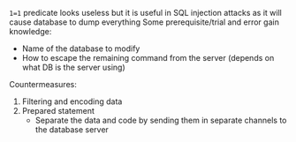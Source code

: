 `1=1` predicate looks useless but it is useful in SQL injection attacks as it will cause database to dump everything
Some prerequisite/trial and error gain knowledge:
- Name of the database to modify
- How to escape the remaining command from the server (depends on what DB is the server using)

Countermeasures:
1. Filtering and encoding data
2. Prepared statement
	- Separate the data and code by sending them in separate channels to the database server